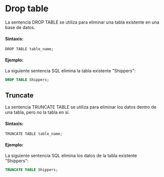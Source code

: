 # Drop table

La sentencia DROP TABLE se utiliza para eliminar una tabla existente en una base de datos.

#### Sintaxis:

```ssh
DROP TABLE table_name;
```

#### Ejemplo:

La siguiente sentencia SQL elimina la tabla existente "Shippers":

```sql
DROP TABLE Shippers;
```

## Truncate

La sentencia TRUNCATE TABLE se utiliza para eliminar los datos dentro de una tabla, pero no la tabla en sí.

#### Sintaxis:

```ssh
TRUNCATE TABLE table_name;
```

#### Ejemplo:

La siguiente sentencia SQL elimina los datos de la tabla existente "Shippers":

```sql
TRUNCATE TABLE Shippers;
```